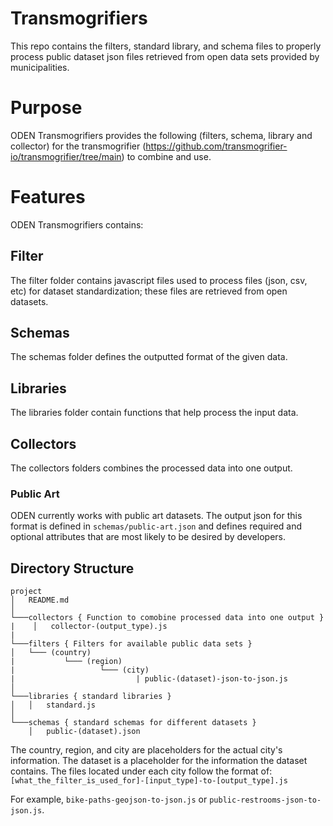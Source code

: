 # Transmogrifiers
This repo contains the filters, standard library, and schema files to properly process public dataset json files retrieved from open data sets provided by municipalities.

# Purpose
ODEN Transmogrifiers provides the following (filters, schema, library and collector) for the transmogrifier (https://github.com/transmogrifier-io/transmogrifier/tree/main) to combine and use.

# Features
ODEN Transmogrifiers contains:

## Filter
The filter folder contains javascript files used to process files (json, csv, etc) for dataset standardization; these files are retrieved from open datasets.

## Schemas
The schemas folder defines the outputted format of the given data.

## Libraries
The libraries folder contain functions that help process the input data.

## Collectors
The collectors folders combines the processed data into one output.

### Public Art
ODEN currently works with public art datasets. The output json for this format is defined in `schemas/public-art.json` and defines required and optional attributes that are most likely to be desired by developers. 


## Directory Structure
```
project
│   README.md   
│
└───collectors { Function to comobine processed data into one output }
|    │   collector-(output_type).js
|
└───filters { Filters for available public data sets }
│   └─── (country) 
|           └─── (region)
|                   └─── (city)
|                           | public-(dataset)-json-to-json.js
│
└───libraries { standard libraries }
│   │   standard.js
│
└───schemas { standard schemas for different datasets }
    │   public-(dataset).json
``` 
The country, region, and city are placeholders for the actual city's information.
The dataset is a placeholder for the information the dataset contains.
The files located under each city follow the format of: 
`[what_the_filter_is_used_for]-[input_type]-to-[output_type].js`

For example, `bike-paths-geojson-to-json.js` or `public-restrooms-json-to-json.js`.